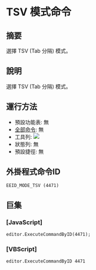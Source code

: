 # TSV 模式命令

## 摘要

選擇 TSV (Tab 分隔) 模式。

## 說明

選擇 TSV (Tab 分隔) 模式。

## 運行方法

- 預設功能表: 無
- [全部命令](../tools/all_commands): 無
- 工具列: ![](../../images/tsv..png)
- 狀態列: 無
- 預設捷徑: 無

## 外掛程式命令ID

```
EEID_MODE_TSV (4471)
```

## 巨集

### \[JavaScript\]

```
editor.ExecuteCommandByID(4471);
```

### \[VBScript\]

```
editor.ExecuteCommandByID 4471
```
